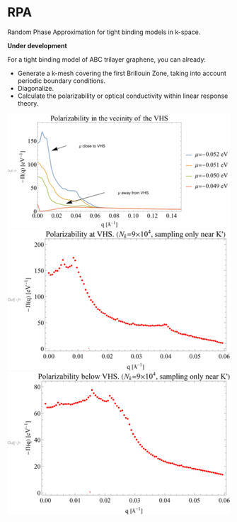 # RPA
Random Phase Approximation for tight binding models in k-space.

**Under development**

For a tight binding model of ABC trilayer graphene, you can already:

- Generate a k-mesh covering the first Brillouin Zone, taking into account periodic boundary conditions.
- Diagonalize.
- Calculate the polarizability or optical conductivity within linear response theory.


<img src="https://github.com/saul-herrera/RPA/blob/main/figs/Polarizability_ABC_Trilayer_VHS-1.png" width="728"/>

<img src="https://github.com/saul-herrera/RPA/blob/main/figs/Polarizability_VHS_closeup-1.png" width="600"/>

<img src="https://github.com/saul-herrera/RPA/blob/main/figs/Polarizability_below_VHS_closeup-1.png" width="600"/>
